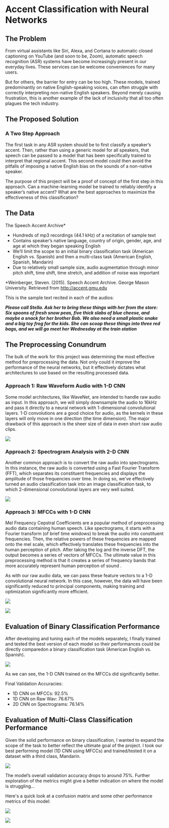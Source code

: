 # Accent Classification with Neural Networks

## The Problem

From virtual assistants like Siri, Alexa, and Cortana to automatic closed captioning on YouTube (and soon to be, Zoom), automatic speech recognition (ASR)  systems have become increasingly present in our everyday lives. These services can be welcome conveniences for many users.

But for others, the barrier for entry can be too high. These models, trained predominantly on native English-speaking voices, can often struggle with correctly interpreting non-native English speakers. Beyond merely causing frustration, this is another example of the lack of inclusivity that all too often plagues the tech industry.


## The Proposed Solution

### A Two Step Approach

The first task in any ASR system should be to first classify a speaker’s accent. Then, rather than using a generic model for all speakers, that speech can be passed to a model that has been specifically trained to interpret that regional accent. This second model could then avoid the pitfalls of imposing a native English bias on the sounds of a non-native speaker.

The purpose of this project will be a proof of concept of the first step in this approach. Can a machine-learning model be trained to reliably identify a speaker’s native accent? What are the best approaches to maximize the effectiveness of this classification?


## The Data

The Speech Accent Archive*

- Hundreds of mp3 recordings (44.1 kHz) of a recitation of sample text
- Contains speaker’s native language, country of origin, gender, age, and age at which they began speaking English
- We’ll limit the scope to an initial binary classification task (American English vs. Spanish) and then a multi-class task (American English, Spanish, Mandarin)
- Due to relatively small sample size, audio augmentation through minor pitch shift, time shift, time stretch, and addition of noise was important

*Weinberger, Steven. (2015). Speech Accent Archive. George Mason University. Retrieved from http://accent.gmu.edu

This is the sample text recited in each of the audios:

***Please call Stella. Ask her to bring these things with her from the store: Six spoons of fresh snow peas, five thick slabs of blue cheese, and maybe a snack for her brother Bob. We also need a small plastic snake and a big toy frog for the kids. She can scoop these things into three red bags, and we will go meet her Wednesday at the train station***


## The Preprocessing Conundrum

The bulk of the work for this project was determining the most effective method for preprocessing the data. Not only could it improve the performance of the neural networks, but it effectively dictates what architectures to use based on the resulting processed data.

### Approach 1: Raw Waveform Audio with 1-D CNN

Some model architectures, like WaveNet, are intended to handle raw audio as input. In this approach, we will simply downsample the audio to 16kHz and pass it directly to a neural network with 1-dimensional convolutional layers. 1-D convolutions are a good choice for audio, as the kernels in these layers will only move in one direction (the time dimension). The major drawback of this approach is the sheer size of data in even short raw audio clips.

![](images/waveform.png)

### Approach 2: Spectrogram Analysis with 2-D CNN

Another common approach is to convert the raw audio into spectrograms.  In this instance, the raw audio is converted using a Fast Fourier Transform (FFT), which separates its constituent frequencies and displays the amplitude of those frequencies over time. In doing so, we’ve effectively turned an audio classification task into an image classification task, to which 2-dimensional convolutional layers are very well suited.

![](images/spect.png)

### Approach 3: MFCCs with 1-D CNN

Mel Frequency Cepstral Coefficients are a popular method of preprocessing audio data containing human speech. Like spectrograms, it starts with a Fourier transform (of brief time windows) to break the audio into constituent frequencies. Then, the relative powers of these frequencies are mapped onto the mel scale, which effectively translates these frequencies into the human perception of pitch. After taking the log and the inverse DFT, the output becomes a series of vectors of MFCCs. The ultimate value in this preprocessing method is that it creates a series of frequency bands that more accurately represent human perception of sound .

As with our raw audio data, we can pass these feature vectors to a 1-D convolutional neural network. In this case, however, the data will have been significantly reduced to principal components, making training and optimization significantly more efficient.

![](images/mfcc_steps.png)

![](images/mfcc.png)

## Evaluation of Binary Classification Performance

After developing and tuning each of the models separately, I finally trained and tested the best version of each model so their performances could be directly comparedon a binary classification task (American English vs. Spanish).

![](images/2_class_models.png)

As we can see, the 1-D CNN trained on the MFCCs did significantly better.

Final Validation Accuracies:
 - 1D CNN on MFCCs: 92.5%
 - 1D CNN on Raw Wav: 76.67%
 - 2D CNN on Spectrograms: 76.14%

## Evaluation of Multi-Class Classification Performance

Given the solid performance on binary classification, I wanted to expand the scope of the task to better reflect the ultimate goal of the project. I took our best performing model (1D CNN using MFCCs) and trained/tested it on a dataset with a third class, Mandarin. 

![](images/3_class_cnn.png)


The model’s overall validation accuracy drops to around 75%. Further exploration of the metrics might give a better indication on where the model is struggling...

Here's a quick look at a confusion matrix and some other performance metrics of this model:

![](images/confusion_matrix.png)

![](images/classification_report.png)


